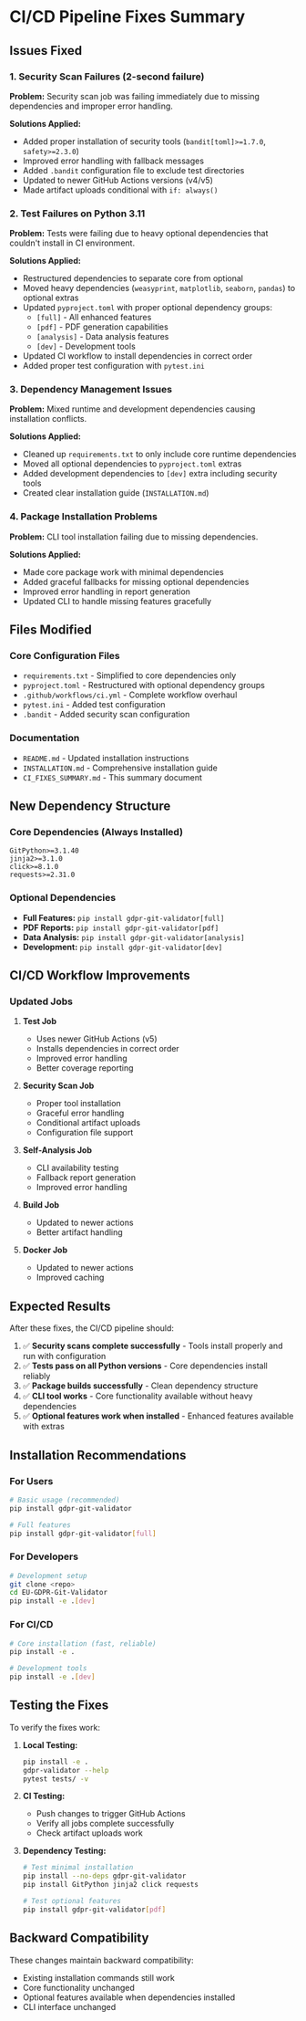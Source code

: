 # CI/CD Pipeline Fixes Summary

## Issues Fixed

### 1. Security Scan Failures (2-second failure)
**Problem:** Security scan job was failing immediately due to missing dependencies and improper error handling.

**Solutions Applied:**
- Added proper installation of security tools (`bandit[toml]>=1.7.0`, `safety>=2.3.0`)
- Improved error handling with fallback messages
- Added `.bandit` configuration file to exclude test directories
- Updated to newer GitHub Actions versions (v4/v5)
- Made artifact uploads conditional with `if: always()`

### 2. Test Failures on Python 3.11
**Problem:** Tests were failing due to heavy optional dependencies that couldn't install in CI environment.

**Solutions Applied:**
- Restructured dependencies to separate core from optional
- Moved heavy dependencies (`weasyprint`, `matplotlib`, `seaborn`, `pandas`) to optional extras
- Updated `pyproject.toml` with proper optional dependency groups:
  - `[full]` - All enhanced features
  - `[pdf]` - PDF generation capabilities
  - `[analysis]` - Data analysis features
  - `[dev]` - Development tools
- Updated CI workflow to install dependencies in correct order
- Added proper test configuration with `pytest.ini`

### 3. Dependency Management Issues
**Problem:** Mixed runtime and development dependencies causing installation conflicts.

**Solutions Applied:**
- Cleaned up `requirements.txt` to only include core runtime dependencies
- Moved all optional dependencies to `pyproject.toml` extras
- Added development dependencies to `[dev]` extra including security tools
- Created clear installation guide (`INSTALLATION.md`)

### 4. Package Installation Problems
**Problem:** CLI tool installation failing due to missing dependencies.

**Solutions Applied:**
- Made core package work with minimal dependencies
- Added graceful fallbacks for missing optional dependencies
- Improved error handling in report generation
- Updated CLI to handle missing features gracefully

## Files Modified

### Core Configuration Files
- `requirements.txt` - Simplified to core dependencies only
- `pyproject.toml` - Restructured with optional dependency groups
- `.github/workflows/ci.yml` - Complete workflow overhaul
- `pytest.ini` - Added test configuration
- `.bandit` - Added security scan configuration

### Documentation
- `README.md` - Updated installation instructions
- `INSTALLATION.md` - Comprehensive installation guide
- `CI_FIXES_SUMMARY.md` - This summary document

## New Dependency Structure

### Core Dependencies (Always Installed)
```
GitPython>=3.1.40
jinja2>=3.1.0
click>=8.1.0
requests>=2.31.0
```

### Optional Dependencies
- **Full Features:** `pip install gdpr-git-validator[full]`
- **PDF Reports:** `pip install gdpr-git-validator[pdf]`
- **Data Analysis:** `pip install gdpr-git-validator[analysis]`
- **Development:** `pip install gdpr-git-validator[dev]`

## CI/CD Workflow Improvements

### Updated Jobs
1. **Test Job**
   - Uses newer GitHub Actions (v5)
   - Installs dependencies in correct order
   - Improved error handling
   - Better coverage reporting

2. **Security Scan Job**
   - Proper tool installation
   - Graceful error handling
   - Conditional artifact uploads
   - Configuration file support

3. **Self-Analysis Job**
   - CLI availability testing
   - Fallback report generation
   - Improved error handling

4. **Build Job**
   - Updated to newer actions
   - Better artifact handling

5. **Docker Job**
   - Updated to newer actions
   - Improved caching

## Expected Results

After these fixes, the CI/CD pipeline should:

1. ✅ **Security scans complete successfully** - Tools install properly and run with configuration
2. ✅ **Tests pass on all Python versions** - Core dependencies install reliably
3. ✅ **Package builds successfully** - Clean dependency structure
4. ✅ **CLI tool works** - Core functionality available without heavy dependencies
5. ✅ **Optional features work when installed** - Enhanced features available with extras

## Installation Recommendations

### For Users
```bash
# Basic usage (recommended)
pip install gdpr-git-validator

# Full features
pip install gdpr-git-validator[full]
```

### For Developers
```bash
# Development setup
git clone <repo>
cd EU-GDPR-Git-Validator
pip install -e .[dev]
```

### For CI/CD
```bash
# Core installation (fast, reliable)
pip install -e .

# Development tools
pip install -e .[dev]
```

## Testing the Fixes

To verify the fixes work:

1. **Local Testing:**
   ```bash
   pip install -e .
   gdpr-validator --help
   pytest tests/ -v
   ```

2. **CI Testing:**
   - Push changes to trigger GitHub Actions
   - Verify all jobs complete successfully
   - Check artifact uploads work

3. **Dependency Testing:**
   ```bash
   # Test minimal installation
   pip install --no-deps gdpr-git-validator
   pip install GitPython jinja2 click requests
   
   # Test optional features
   pip install gdpr-git-validator[pdf]
   ```

## Backward Compatibility

These changes maintain backward compatibility:
- Existing installation commands still work
- Core functionality unchanged
- Optional features available when dependencies installed
- CLI interface unchanged
